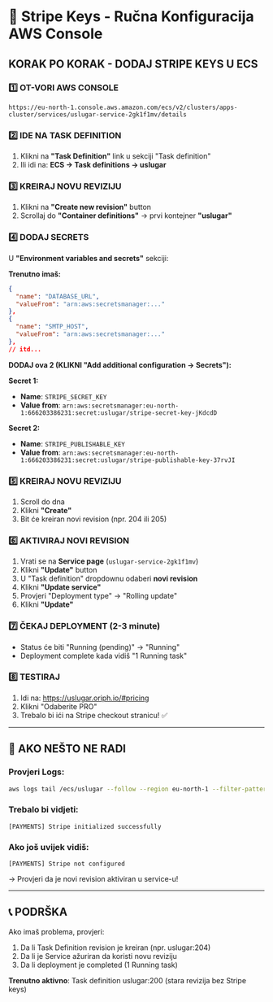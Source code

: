 # 🎯 Stripe Keys - Ručna Konfiguracija AWS Console

## KORAK PO KORAK - DODAJ STRIPE KEYS U ECS

### 1️⃣ OT-VORI AWS CONSOLE
```
https://eu-north-1.console.aws.amazon.com/ecs/v2/clusters/apps-cluster/services/uslugar-service-2gk1f1mv/details
```

### 2️⃣ IDE NA TASK DEFINITION
1. Klikni na **"Task Definition"** link u sekciji "Task definition"
2. Ili idi na: **ECS → Task definitions → uslugar**

### 3️⃣ KREIRAJ NOVU REVIZIJU
1. Klikni na **"Create new revision"** button
2. Scrollaj do **"Container definitions"** → prvi kontejner **"uslugar"**

### 4️⃣ DODAJ SECRETS
U **"Environment variables and secrets"** sekciji:

**Trenutno imaš:**
```json
{
  "name": "DATABASE_URL",
  "valueFrom": "arn:aws:secretsmanager:..."
},
{
  "name": "SMTP_HOST",
  "valueFrom": "arn:aws:secretsmanager:..."
},
// itd...
```

**DODAJ ova 2 (KLIKNI "Add additional configuration → Secrets"):**

**Secret 1:**
- **Name**: `STRIPE_SECRET_KEY`
- **Value from**: `arn:aws:secretsmanager:eu-north-1:666203386231:secret:uslugar/stripe-secret-key-jKdcdD`

**Secret 2:**
- **Name**: `STRIPE_PUBLISHABLE_KEY`  
- **Value from**: `arn:aws:secretsmanager:eu-north-1:666203386231:secret:uslugar/stripe-publishable-key-37rvJI`

### 5️⃣ KREIRAJ NOVU REVIZIJU
1. Scroll do dna
2. Klikni **"Create"**
3. Bit će kreiran novi revision (npr. 204 ili 205)

### 6️⃣ AKTIVIRAJ NOVI REVISION
1. Vrati se na **Service page** (`uslugar-service-2gk1f1mv`)
2. Klikni **"Update"** button
3. U "Task definition" dropdownu odaberi **novi revision**
4. Klikni **"Update service"** 
5. Provjeri "Deployment type" → "Rolling update"
6. Klikni **"Update"**

### 7️⃣ ČEKAJ DEPLOYMENT (2-3 minute)
- Status će biti "Running (pending)" → "Running"
- Deployment complete kada vidiš "1 Running task"

### 8️⃣ TESTIRAJ
1. Idi na: https://uslugar.oriph.io/#pricing
2. Klikni "Odaberite PRO"
3. Trebalo bi ići na Stripe checkout stranicu! ✅

---

## 🚨 AKO NEŠTO NE RADI

### Provjeri Logs:
```bash
aws logs tail /ecs/uslugar --follow --region eu-north-1 --filter-pattern "STRIPE"
```

### Trebalo bi vidjeti:
```
[PAYMENTS] Stripe initialized successfully
```

### Ako još uvijek vidiš:
```
[PAYMENTS] Stripe not configured
```
→ Provjeri da je novi revision aktiviran u service-u!

---

## 📞 PODRŠKA

Ako imaš problema, provjeri:
1. Da li Task Definition revision je kreiran (npr. uslugar:204)
2. Da li je Service ažuriran da koristi novu reviziju
3. Da li deployment je completed (1 Running task)

**Trenutno aktivno**: Task definition uslugar:200 (stara revizija bez Stripe keys)

